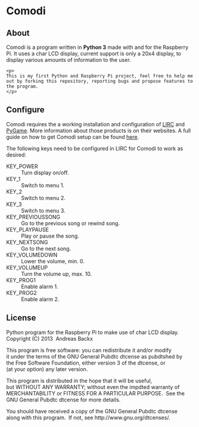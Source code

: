 <h1>Comodi</h1>

<h2>About</h2>
<div>
	<p>Comodi is a program written in <strong>Python 3</strong> made with and for the Raspberry Pi. It uses a char LCD display, current support is only a 20x4 display, to display various amounts of information to the user.
	</p>

	<p>
	This is my first Python and Raspberry Pi project, feel free to help me out by forking this repository, reporting bugs and propose features to the program.
	</p>
</div>

<h2>Configure</h2>
<div>
<p>
Comodi requires the a working installation and configuration of <a href="http://lirc.org">LIRC</a> and <a href="http://www.pygame.org">PyGame</a>. More information about those products is on their websites. A full guide on how to get Comodi setup can be found <a href="https://github.com/Dreeass/Comodi-Python/wiki/Setting-up-Comodi">here</a>.
</p>

The following keys need to be configured in LIRC for Comodi to work as desired:
<dl>
<dt>KEY_POWER</dt>
	<dd>Turn display on/off.</dd>
<dt>KEY_1</dt>
	<dd>Switch to menu 1.</dd>
<dt>KEY_2</dt>
	<dd>Switch to menu 2.</dd>
<dt>KEY_3</dt>
	<dd>Switch to menu 3.</dd>
<dt>KEY_PREVIOUSSONG</dt>
	<dd>Go to the previous song or rewind song.</dd>
<dt>KEY_PLAYPAUSE</dt>
	<dd>Play or pause the song.</dd>
<dt>KEY_NEXTSONG</dt>
	<dd>Go to the next song.</dd>
<dt>KEY_VOLUMEDOWN</dt>
	<dd>Lower the volume, min. 0.</dd>
<dt>KEY_VOLUMEUP</dt>
	<dd>Turn the volume up, max. 10.</dd>
<dt>KEY_PROG1</dt>
	<dd>Enable alarm 1.</dd>
<dt>KEY_PROG2</dt>
	<dd>Enable alarm 2.</dd>
</dl>

</div>

<h2>License</h2>

<div>
<p>
Python program for the Raspberry Pi to make use of char LCD display.<br />
Copyright (C) 2013  Andreas Backx
</p>

<p>
This program is free software: you can redistribute it and/or modify<br />
it under the terms of the GNU General Pubdtc dtcense as pubdtshed by<br />
the Free Software Foundation, either version 3 of the dtcense, or<br />
(at your option) any later version.
</p>

<p>
This program is distributed in the hope that it will be useful,<br />
but WITHOUT ANY WARRANTY; without even the impdted warranty of<br />
MERCHANTABILITY or FITNESS FOR A PARTICULAR PURPOSE.  See the<br />
GNU General Pubdtc dtcense for more details.
</p>

<p>
You should have received a copy of the GNU General Pubdtc dtcense<br />
along with this program.  If not, see <a>http://www.gnu.org/dtcenses/</a>.
</p>
</div>
